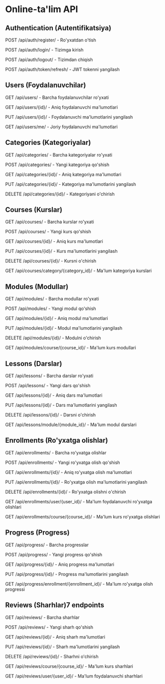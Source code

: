 # Online-ta'lim API

## Authentication (Autentifikatsiya)
POST /api/auth/register/ - Ro'yxatdan o'tish

POST /api/auth/login/ - Tizimga kirish

POST /api/auth/logout/ - Tizimdan chiqish

POST /api/auth/token/refresh/ - JWT tokenni yangilash

## Users (Foydalanuvchilar)

GET /api/users/ - Barcha foydalanuvchilar ro'yxati

GET /api/users/{id}/ - Aniq foydalanuvchi ma'lumotlari

PUT /api/users/{id}/ - Foydalanuvchi ma'lumotlarini yangilash

GET /api/users/me/ - Joriy foydalanuvchi ma'lumotlari

## Categories (Kategoriyalar)

GET /api/categories/ - Barcha kategoriyalar ro'yxati

POST /api/categories/ - Yangi kategoriya qo'shish

GET /api/categories/{id}/ - Aniq kategoriya ma'lumotlari

PUT /api/categories/{id}/ - Kategoriya ma'lumotlarini yangilash

DELETE /api/categories/{id}/ - Kategoriyani o'chirish

## Courses (Kurslar)

GET /api/courses/ - Barcha kurslar ro'yxati

POST /api/courses/ - Yangi kurs qo'shish

GET /api/courses/{id}/ - Aniq kurs ma'lumotlari

PUT /api/courses/{id}/ - Kurs ma'lumotlarini yangilash

DELETE /api/courses/{id}/ - Kursni o'chirish

GET /api/courses/category/{category_id}/ - Ma'lum kategoriya kurslari

## Modules (Modullar)

GET /api/modules/ - Barcha modullar ro'yxati

POST /api/modules/ - Yangi modul qo'shish

GET /api/modules/{id}/ - Aniq modul ma'lumotlari

PUT /api/modules/{id}/ - Modul ma'lumotlarini yangilash

DELETE /api/modules/{id}/ - Modulni o'chirish

GET /api/modules/course/{course_id}/ - Ma'lum kurs modullari

## Lessons (Darslar)

GET /api/lessons/ - Barcha darslar ro'yxati

POST /api/lessons/ - Yangi dars qo'shish

GET /api/lessons/{id}/ - Aniq dars ma'lumotlari

PUT /api/lessons/{id}/ - Dars ma'lumotlarini yangilash

DELETE /api/lessons/{id}/ - Darsni o'chirish

GET /api/lessons/module/{module_id}/ - Ma'lum modul darslari

## Enrollments (Ro'yxatga olishlar)

GET /api/enrollments/ - Barcha ro'yxatga olishlar

POST /api/enrollments/ - Yangi ro'yxatga olish qo'shish

GET /api/enrollments/{id}/ - Aniq ro'yxatga olish ma'lumotlari

PUT /api/enrollments/{id}/ - Ro'yxatga olish ma'lumotlarini yangilash

DELETE /api/enrollments/{id}/ - Ro'yxatga olishni o'chirish

GET /api/enrollments/user/{user_id}/ - Ma'lum foydalanuvchi ro'yxatga olishlari

GET /api/enrollments/course/{course_id}/ - Ma'lum kurs ro'yxatga olishlari

## Progress (Progress)

GET /api/progress/ - Barcha progresslar

POST /api/progress/ - Yangi progress qo'shish

GET /api/progress/{id}/ - Aniq progress ma'lumotlari

PUT /api/progress/{id}/ - Progress ma'lumotlarini yangilash

GET /api/progress/enrollment/{enrollment_id}/ - Ma'lum ro'yxatga olish progressi

## Reviews (Sharhlar)7 endpoints

GET /api/reviews/ - Barcha sharhlar

POST /api/reviews/ - Yangi sharh qo'shish

GET /api/reviews/{id}/ - Aniq sharh ma'lumotlari

PUT /api/reviews/{id}/ - Sharh ma'lumotlarini yangilash

DELETE /api/reviews/{id}/ - Sharhni o'chirish

GET /api/reviews/course/{course_id}/ - Ma'lum kurs sharhlari

GET /api/reviews/user/{user_id}/ - Ma'lum foydalanuvchi sharhlari